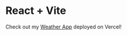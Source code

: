 # React + Vite
Check out my [Weather App](https://weather-app-one-alpha-50.vercel.app/) deployed on Vercel!

